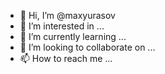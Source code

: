 - 👋 Hi, I’m @maxyurasov
- 👀 I’m interested in ...
- 🌱 I’m currently learning ...
- 💞️ I’m looking to collaborate on ...
- 📫 How to reach me ...

<!---
maxyurasov/maxyurasov is a ✨ special ✨ repository because its `README.md` (this file) appears on your GitHub profile.
You can click the Preview link to take a look at your changes.
--->
